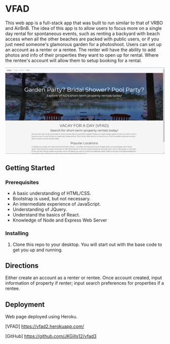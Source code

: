 # VFAD

This web app is a full-stack app that was built to run similar to that of VRBO and AirBnB. The idea of this app is to allow users to focus more on a single day rental for spontaneous events, such as renting a backyard with beach access when all the other beaches are packed with public users, or if you just need someone's glamorous garden for a photoshoot. Users can set up an account as a renter or a rentee. The renter will have the ability to add photos and info of their properties they want to open up for rental. Where the rentee's account will allow them to setup booking for a rental.

![screenshot](client/src/pages/images/vfad.jpg)
## Getting Started

### Prerequisites
* A basic understanding of HTML/CSS.
* Bootstrap is used, but not necessary.
* An intermediate experience of JavaScript.
* Understanding of JQuery.
* Understand the basics of React.
* Knowledge of Node and Express Web Server


### Installing

1) Clone this repo to your desktop.
You will start out with the base code to get you up and running.


## Directions
Either create an account as a renter or rentee. Once account created, input information of property if renter; input search preferences for properties if a rentee. 

## Deployment
Web page deployed using Heroku.

[VFAD] https://vfad2.herokuapp.com/

[GitHub] https://github.com/JKGills12/vfad3

